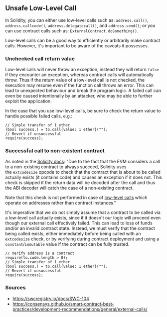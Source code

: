 ## Unsafe Low-Level Call

In Solidity, you can either use low-level calls such as: `address.call()`, `address.callcode()`, `address.delegatecall()`, and `address.send()`; or you can use contract calls such as: `ExternalContract.doSomething()`.

Low-level calls can be a good way to efficiently or arbitrarily make contract calls. However, it's important to be aware of the caveats it possesses. 

### Unchecked call return value

Low-level calls will never throw an exception, instead they will return `false` if they encounter an exception, whereas contract calls will automatically throw. Thus if the return value of a low-level call is not checked, the execution may resume even if the function call throws an error. This can lead to unexpected behaviour and break the program logic. A failed call can even be caused intentionally by an attacker, who may be able to further exploit the application.

In the case that you use low-level calls, be sure to check the return value to handle possible failed calls, e.g.:

```
// Simple transfer of 1 ether
(bool success,) = to.call{value: 1 ether}("");
// Revert if unsuccessful
require(success);
```

### Successful call to non-existent contract

As noted in the [Solidity docs](https://docs.soliditylang.org/en/v0.8.15/control-structures.html?highlight=low%20level%20calls#external-function-calls): "Due to the fact that the EVM considers a call to a non-existing contract to always succeed, Solidity uses the `extcodesize` opcode to check that the contract that is about to be called actually exists (it contains code) and causes an exception if it does not. This check is skipped if the return data will be decoded after the call and thus the ABI decoder will catch the case of a non-existing contract.

Note that this check is not performed in case of [low-level calls](https://docs.soliditylang.org/en/v0.8.15/units-and-global-variables.html#address-related) which operate on addresses rather than contract instances."

It's imperative that we do not simply assume that a contract to be called via a low-level call actually exists, since if it doesn't our logic will proceed even though our external call effectively failed. This can lead to loss of funds and/or an invalid contract state. Instead, we must verify that the contract being called exists, either immediately before being called with an `extcodesize` check, or by verifying during contract deployment and using a `constant`/`immutable` value if the contract can be fully trusted.

```
// Verify address is a contract
require(to.code.length > 0);
// Simple transfer of 1 ether
(bool success,) = to.call{value: 1 ether}("");
// Revert if unsuccessful
require(success);
```


### Sources

- https://swcregistry.io/docs/SWC-104
- https://consensys.github.io/smart-contract-best-practices/development-recommendations/general/external-calls/
